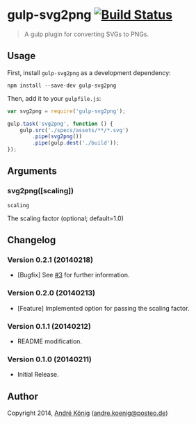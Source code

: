 # gulp-svg2png [![Build Status](https://travis-ci.org/akoenig/gulp-svg2png.png?branch=master)](https://travis-ci.org/akoenig/gulp-svg2png)

> A gulp plugin for converting SVGs to PNGs.


## Usage

First, install `gulp-svg2png` as a development dependency:

```shell
npm install --save-dev gulp-svg2png
```

Then, add it to your `gulpfile.js`:

```javascript
var svg2png = require('gulp-svg2png');

gulp.task('svg2png', function () {
    gulp.src('./specs/assets/**/*.svg')
        .pipe(svg2png())
        .pipe(gulp.dest('./build'));
});
```

## Arguments

### svg2png([scaling])

`scaling`

The scaling factor (optional; default=1.0)

## Changelog

### Version 0.2.1 (20140218)

- [Bugfix] See [#3](https://github.com/akoenig/gulp-svg2png/issues/3) for further information.

### Version 0.2.0 (20140213)

- [Feature] Implemented option for passing the scaling factor.

### Version 0.1.1 (20140212)

- README modification.

### Version 0.1.0 (20140211)

- Initial Release.

## Author

Copyright 2014, [André König](http://iam.andrekoenig.info) (andre.koenig@posteo.de)
